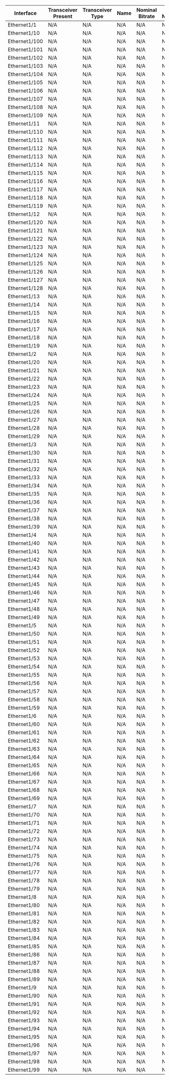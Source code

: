 

| Interface | Transceiver Present | Transceiver Type | Name | Nominal Bitrate | Part Number | Revision | Serial Number |
| ----------| ------------------- | ---------------- | ---- | --------------- | ----------- | -------- | ------------- |
| Ethernet1/1 | N/A | N/A | N/A | N/A | N/A | N/A | N/A |
| Ethernet1/10 | N/A | N/A | N/A | N/A | N/A | N/A | N/A |
| Ethernet1/100 | N/A | N/A | N/A | N/A | N/A | N/A | N/A |
| Ethernet1/101 | N/A | N/A | N/A | N/A | N/A | N/A | N/A |
| Ethernet1/102 | N/A | N/A | N/A | N/A | N/A | N/A | N/A |
| Ethernet1/103 | N/A | N/A | N/A | N/A | N/A | N/A | N/A |
| Ethernet1/104 | N/A | N/A | N/A | N/A | N/A | N/A | N/A |
| Ethernet1/105 | N/A | N/A | N/A | N/A | N/A | N/A | N/A |
| Ethernet1/106 | N/A | N/A | N/A | N/A | N/A | N/A | N/A |
| Ethernet1/107 | N/A | N/A | N/A | N/A | N/A | N/A | N/A |
| Ethernet1/108 | N/A | N/A | N/A | N/A | N/A | N/A | N/A |
| Ethernet1/109 | N/A | N/A | N/A | N/A | N/A | N/A | N/A |
| Ethernet1/11 | N/A | N/A | N/A | N/A | N/A | N/A | N/A |
| Ethernet1/110 | N/A | N/A | N/A | N/A | N/A | N/A | N/A |
| Ethernet1/111 | N/A | N/A | N/A | N/A | N/A | N/A | N/A |
| Ethernet1/112 | N/A | N/A | N/A | N/A | N/A | N/A | N/A |
| Ethernet1/113 | N/A | N/A | N/A | N/A | N/A | N/A | N/A |
| Ethernet1/114 | N/A | N/A | N/A | N/A | N/A | N/A | N/A |
| Ethernet1/115 | N/A | N/A | N/A | N/A | N/A | N/A | N/A |
| Ethernet1/116 | N/A | N/A | N/A | N/A | N/A | N/A | N/A |
| Ethernet1/117 | N/A | N/A | N/A | N/A | N/A | N/A | N/A |
| Ethernet1/118 | N/A | N/A | N/A | N/A | N/A | N/A | N/A |
| Ethernet1/119 | N/A | N/A | N/A | N/A | N/A | N/A | N/A |
| Ethernet1/12 | N/A | N/A | N/A | N/A | N/A | N/A | N/A |
| Ethernet1/120 | N/A | N/A | N/A | N/A | N/A | N/A | N/A |
| Ethernet1/121 | N/A | N/A | N/A | N/A | N/A | N/A | N/A |
| Ethernet1/122 | N/A | N/A | N/A | N/A | N/A | N/A | N/A |
| Ethernet1/123 | N/A | N/A | N/A | N/A | N/A | N/A | N/A |
| Ethernet1/124 | N/A | N/A | N/A | N/A | N/A | N/A | N/A |
| Ethernet1/125 | N/A | N/A | N/A | N/A | N/A | N/A | N/A |
| Ethernet1/126 | N/A | N/A | N/A | N/A | N/A | N/A | N/A |
| Ethernet1/127 | N/A | N/A | N/A | N/A | N/A | N/A | N/A |
| Ethernet1/128 | N/A | N/A | N/A | N/A | N/A | N/A | N/A |
| Ethernet1/13 | N/A | N/A | N/A | N/A | N/A | N/A | N/A |
| Ethernet1/14 | N/A | N/A | N/A | N/A | N/A | N/A | N/A |
| Ethernet1/15 | N/A | N/A | N/A | N/A | N/A | N/A | N/A |
| Ethernet1/16 | N/A | N/A | N/A | N/A | N/A | N/A | N/A |
| Ethernet1/17 | N/A | N/A | N/A | N/A | N/A | N/A | N/A |
| Ethernet1/18 | N/A | N/A | N/A | N/A | N/A | N/A | N/A |
| Ethernet1/19 | N/A | N/A | N/A | N/A | N/A | N/A | N/A |
| Ethernet1/2 | N/A | N/A | N/A | N/A | N/A | N/A | N/A |
| Ethernet1/20 | N/A | N/A | N/A | N/A | N/A | N/A | N/A |
| Ethernet1/21 | N/A | N/A | N/A | N/A | N/A | N/A | N/A |
| Ethernet1/22 | N/A | N/A | N/A | N/A | N/A | N/A | N/A |
| Ethernet1/23 | N/A | N/A | N/A | N/A | N/A | N/A | N/A |
| Ethernet1/24 | N/A | N/A | N/A | N/A | N/A | N/A | N/A |
| Ethernet1/25 | N/A | N/A | N/A | N/A | N/A | N/A | N/A |
| Ethernet1/26 | N/A | N/A | N/A | N/A | N/A | N/A | N/A |
| Ethernet1/27 | N/A | N/A | N/A | N/A | N/A | N/A | N/A |
| Ethernet1/28 | N/A | N/A | N/A | N/A | N/A | N/A | N/A |
| Ethernet1/29 | N/A | N/A | N/A | N/A | N/A | N/A | N/A |
| Ethernet1/3 | N/A | N/A | N/A | N/A | N/A | N/A | N/A |
| Ethernet1/30 | N/A | N/A | N/A | N/A | N/A | N/A | N/A |
| Ethernet1/31 | N/A | N/A | N/A | N/A | N/A | N/A | N/A |
| Ethernet1/32 | N/A | N/A | N/A | N/A | N/A | N/A | N/A |
| Ethernet1/33 | N/A | N/A | N/A | N/A | N/A | N/A | N/A |
| Ethernet1/34 | N/A | N/A | N/A | N/A | N/A | N/A | N/A |
| Ethernet1/35 | N/A | N/A | N/A | N/A | N/A | N/A | N/A |
| Ethernet1/36 | N/A | N/A | N/A | N/A | N/A | N/A | N/A |
| Ethernet1/37 | N/A | N/A | N/A | N/A | N/A | N/A | N/A |
| Ethernet1/38 | N/A | N/A | N/A | N/A | N/A | N/A | N/A |
| Ethernet1/39 | N/A | N/A | N/A | N/A | N/A | N/A | N/A |
| Ethernet1/4 | N/A | N/A | N/A | N/A | N/A | N/A | N/A |
| Ethernet1/40 | N/A | N/A | N/A | N/A | N/A | N/A | N/A |
| Ethernet1/41 | N/A | N/A | N/A | N/A | N/A | N/A | N/A |
| Ethernet1/42 | N/A | N/A | N/A | N/A | N/A | N/A | N/A |
| Ethernet1/43 | N/A | N/A | N/A | N/A | N/A | N/A | N/A |
| Ethernet1/44 | N/A | N/A | N/A | N/A | N/A | N/A | N/A |
| Ethernet1/45 | N/A | N/A | N/A | N/A | N/A | N/A | N/A |
| Ethernet1/46 | N/A | N/A | N/A | N/A | N/A | N/A | N/A |
| Ethernet1/47 | N/A | N/A | N/A | N/A | N/A | N/A | N/A |
| Ethernet1/48 | N/A | N/A | N/A | N/A | N/A | N/A | N/A |
| Ethernet1/49 | N/A | N/A | N/A | N/A | N/A | N/A | N/A |
| Ethernet1/5 | N/A | N/A | N/A | N/A | N/A | N/A | N/A |
| Ethernet1/50 | N/A | N/A | N/A | N/A | N/A | N/A | N/A |
| Ethernet1/51 | N/A | N/A | N/A | N/A | N/A | N/A | N/A |
| Ethernet1/52 | N/A | N/A | N/A | N/A | N/A | N/A | N/A |
| Ethernet1/53 | N/A | N/A | N/A | N/A | N/A | N/A | N/A |
| Ethernet1/54 | N/A | N/A | N/A | N/A | N/A | N/A | N/A |
| Ethernet1/55 | N/A | N/A | N/A | N/A | N/A | N/A | N/A |
| Ethernet1/56 | N/A | N/A | N/A | N/A | N/A | N/A | N/A |
| Ethernet1/57 | N/A | N/A | N/A | N/A | N/A | N/A | N/A |
| Ethernet1/58 | N/A | N/A | N/A | N/A | N/A | N/A | N/A |
| Ethernet1/59 | N/A | N/A | N/A | N/A | N/A | N/A | N/A |
| Ethernet1/6 | N/A | N/A | N/A | N/A | N/A | N/A | N/A |
| Ethernet1/60 | N/A | N/A | N/A | N/A | N/A | N/A | N/A |
| Ethernet1/61 | N/A | N/A | N/A | N/A | N/A | N/A | N/A |
| Ethernet1/62 | N/A | N/A | N/A | N/A | N/A | N/A | N/A |
| Ethernet1/63 | N/A | N/A | N/A | N/A | N/A | N/A | N/A |
| Ethernet1/64 | N/A | N/A | N/A | N/A | N/A | N/A | N/A |
| Ethernet1/65 | N/A | N/A | N/A | N/A | N/A | N/A | N/A |
| Ethernet1/66 | N/A | N/A | N/A | N/A | N/A | N/A | N/A |
| Ethernet1/67 | N/A | N/A | N/A | N/A | N/A | N/A | N/A |
| Ethernet1/68 | N/A | N/A | N/A | N/A | N/A | N/A | N/A |
| Ethernet1/69 | N/A | N/A | N/A | N/A | N/A | N/A | N/A |
| Ethernet1/7 | N/A | N/A | N/A | N/A | N/A | N/A | N/A |
| Ethernet1/70 | N/A | N/A | N/A | N/A | N/A | N/A | N/A |
| Ethernet1/71 | N/A | N/A | N/A | N/A | N/A | N/A | N/A |
| Ethernet1/72 | N/A | N/A | N/A | N/A | N/A | N/A | N/A |
| Ethernet1/73 | N/A | N/A | N/A | N/A | N/A | N/A | N/A |
| Ethernet1/74 | N/A | N/A | N/A | N/A | N/A | N/A | N/A |
| Ethernet1/75 | N/A | N/A | N/A | N/A | N/A | N/A | N/A |
| Ethernet1/76 | N/A | N/A | N/A | N/A | N/A | N/A | N/A |
| Ethernet1/77 | N/A | N/A | N/A | N/A | N/A | N/A | N/A |
| Ethernet1/78 | N/A | N/A | N/A | N/A | N/A | N/A | N/A |
| Ethernet1/79 | N/A | N/A | N/A | N/A | N/A | N/A | N/A |
| Ethernet1/8 | N/A | N/A | N/A | N/A | N/A | N/A | N/A |
| Ethernet1/80 | N/A | N/A | N/A | N/A | N/A | N/A | N/A |
| Ethernet1/81 | N/A | N/A | N/A | N/A | N/A | N/A | N/A |
| Ethernet1/82 | N/A | N/A | N/A | N/A | N/A | N/A | N/A |
| Ethernet1/83 | N/A | N/A | N/A | N/A | N/A | N/A | N/A |
| Ethernet1/84 | N/A | N/A | N/A | N/A | N/A | N/A | N/A |
| Ethernet1/85 | N/A | N/A | N/A | N/A | N/A | N/A | N/A |
| Ethernet1/86 | N/A | N/A | N/A | N/A | N/A | N/A | N/A |
| Ethernet1/87 | N/A | N/A | N/A | N/A | N/A | N/A | N/A |
| Ethernet1/88 | N/A | N/A | N/A | N/A | N/A | N/A | N/A |
| Ethernet1/89 | N/A | N/A | N/A | N/A | N/A | N/A | N/A |
| Ethernet1/9 | N/A | N/A | N/A | N/A | N/A | N/A | N/A |
| Ethernet1/90 | N/A | N/A | N/A | N/A | N/A | N/A | N/A |
| Ethernet1/91 | N/A | N/A | N/A | N/A | N/A | N/A | N/A |
| Ethernet1/92 | N/A | N/A | N/A | N/A | N/A | N/A | N/A |
| Ethernet1/93 | N/A | N/A | N/A | N/A | N/A | N/A | N/A |
| Ethernet1/94 | N/A | N/A | N/A | N/A | N/A | N/A | N/A |
| Ethernet1/95 | N/A | N/A | N/A | N/A | N/A | N/A | N/A |
| Ethernet1/96 | N/A | N/A | N/A | N/A | N/A | N/A | N/A |
| Ethernet1/97 | N/A | N/A | N/A | N/A | N/A | N/A | N/A |
| Ethernet1/98 | N/A | N/A | N/A | N/A | N/A | N/A | N/A |
| Ethernet1/99 | N/A | N/A | N/A | N/A | N/A | N/A | N/A |